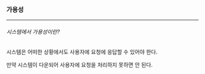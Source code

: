 ### 가용성 

<hr>

###### 시스템에서 가용성이란?

시스템은 어떠한 상황에서도 사용자에 요청에 응답할 수 있어야 한다.

만약 시스템이 다운되어 사용자에 요청을 처리하지 못하면 안 된다.
